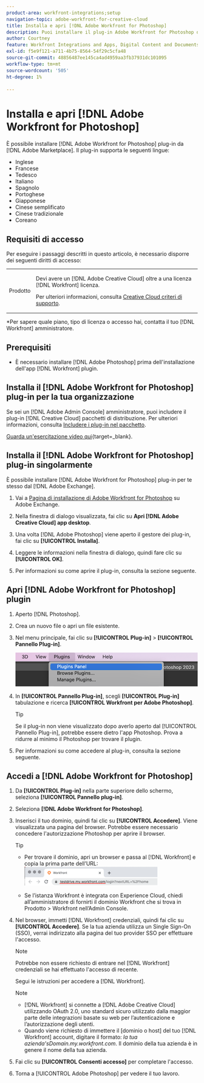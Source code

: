 ```yaml
---
product-area: workfront-integrations;setup
navigation-topic: adobe-workfront-for-creative-cloud
title: Installa e apri [!DNL Adobe Workfront for Photoshop]
description: Puoi installare il plug-in Adobe Workfront for Photoshop da Adobe Marketplace.
author: Courtney
feature: Workfront Integrations and Apps, Digital Content and Documents
exl-id: f5e9f121-a711-4b75-8564-54f29c5cfa48
source-git-commit: 48856487ee145ca4ad4959aa3fb37931dc101095
workflow-type: tm+mt
source-wordcount: '505'
ht-degree: 1%

---
```


# Installa e apri [!DNL Adobe Workfront for Photoshop]

È possibile installare [!DNL Adobe Workfront for Photoshop] plug-in da [!DNL Adobe Marketplace]. Il plug-in supporta le seguenti lingue:

* Inglese
* Francese
* Tedesco
* Italiano
* Spagnolo
* Portoghese
* Giapponese
* Cinese semplificato
* Cinese tradizionale
* Coreano

## Requisiti di accesso

Per eseguire i passaggi descritti in questo articolo, è necessario disporre dei seguenti diritti di accesso:

<table style="table-layout:auto"> 
 <col> 
 <col> 
 <tbody> 
  <!--<tr> 
   <td role="rowheader">[!DNL Adobe Workfront] plan*</td> 
   <td> <p>[!UICONTROL Pro] or higher</p> </td> 
  </tr> 
  <tr data-mc-conditions=""> 
   <td role="rowheader">[!DNL Adobe Workfront] license*</td> 
   <td> <p>[!UICONTROL Work] or [!UICONTROL Plan]</p> </td> 
  </tr> -->
  <tr> 
   <td role="rowheader">Prodotto</td> 
   <td><p>Devi avere un [!DNL Adobe Creative Cloud] oltre a una licenza [!DNL Workfront] licenza.</p><p>Per ulteriori informazioni, consulta <a href="https://helpx.adobe.com/support/programs/cc-support-policy.html#cce" class="MCXref xref" xrefformat="{para}">Creative Cloud criteri di supporto</a>.</p></td> 
  </tr> 
 </tbody> 
</table>

&#42;Per sapere quale piano, tipo di licenza o accesso hai, contatta il tuo [!DNL Workfront] amministratore.

## Prerequisiti

* È necessario installare [!DNL Adobe Photoshop] prima dell&#39;installazione dell&#39;app [!DNL Workfront] plugin.

## Installa il [!DNL Adobe Workfront for Photoshop] plug-in per la tua organizzazione

Se sei un [!DNL Adobe Admin Console] amministratore, puoi includere il plug-in [!DNL Creative Cloud] pacchetti di distribuzione. Per ulteriori informazioni, consulta [Includere i plug-in nel pacchetto](https://helpx.adobe.com/in/enterprise/using/manage-extensions.html).

[Guarda un&#39;esercitazione video qui](https://www.youtube.com/watch?v=zzvXNLIBzrc){target=_blank}.

## Installa il [!DNL Adobe Workfront for Photoshop] plug-in singolarmente

È possibile installare [!DNL Adobe Workfront for Photoshop] plug-in per te stesso dal [!DNL Adobe Exchange].

1. Vai a [Pagina di installazione di Adobe Workfront for Photoshop](https://adobe.com/go/cc_plugins_discover_plugin?pluginId=37722a55&amp;workflow=share) su Adobe Exchange.
1. Nella finestra di dialogo visualizzata, fai clic su **Apri [!DNL Adobe Creative Cloud] app desktop**.
1. Una volta [!DNL Adobe Photoshop] viene aperto il gestore dei plug-in, fai clic su **[!UICONTROL Installa]**.
1. Leggere le informazioni nella finestra di dialogo, quindi fare clic su **[!UICONTROL OK]**.

1. Per informazioni su come aprire il plug-in, consulta la sezione seguente.

## Apri [!DNL Adobe Workfront for Photoshop] plugin

1. Aperto [!DNL Photoshop].

1. Crea un nuovo file o apri un file esistente.

1. Nel menu principale, fai clic su **[!UICONTROL Plug-in]** > **[!UICONTROL Pannello Plug-in]**.

   ![](assets/plugins-panel-ps.png)

1. In **[!UICONTROL Pannello Plug-in]**, scegli **[!UICONTROL Plug-in]** tabulazione e ricerca **[!UICONTROL Workfront per Adobe Photoshop]**.

   >[!TIP]
   >
   >   Se il plug-in non viene visualizzato dopo averlo aperto dal [!UICONTROL Pannello Plug-in], potrebbe essere dietro l&#39;app Photoshop. Prova a ridurre al minimo il Photoshop per trovare il plugin.

1. Per informazioni su come accedere al plug-in, consulta la sezione seguente.

## Accedi a [!DNL Adobe Workfront for Photoshop]

1. Da **[!UICONTROL Plug-in]** nella parte superiore dello schermo, seleziona **[!UICONTROL Pannello plug-in]**.
1. Seleziona **[!DNL Adobe Workfront for Photoshop]**.
1. Inserisci il tuo dominio, quindi fai clic su **[!UICONTROL Accedere]**. Viene visualizzata una pagina del browser. Potrebbe essere necessario concedere l&#39;autorizzazione Photoshop per aprire il browser.

   >[!TIP]
   >
   >* Per trovare il dominio, apri un browser e passa al [!DNL Workfront] e copia la prima parte dell’URL:\
      >![](assets/domain-350x50.png)
   >
   > * Se l’istanza Workfront è integrata con Experience Cloud, chiedi all’amministratore di fornirti il dominio Workfront che si trova in Prodotto > Workfront nell’Admin Console.


1. Nel browser, immetti [!DNL Workfront] credenziali, quindi fai clic su **[!UICONTROL Accedere]**. Se la tua azienda utilizza un Single Sign-On (SSO), verrai indirizzato alla pagina del tuo provider SSO per effettuare l&#39;accesso.

   >[!NOTE]
   >
   >Potrebbe non essere richiesto di entrare nel [!DNL Workfront] credenziali se hai effettuato l&#39;accesso di recente.

   Segui le istruzioni per accedere a [!DNL Workfront].

   >[!NOTE]
   >
   >* [!DNL Workfront] si connette a [!DNL Adobe Creative Cloud] utilizzando OAuth 2.0, uno standard sicuro utilizzato dalla maggior parte delle integrazioni basate su web per l’autenticazione e l’autorizzazione degli utenti.
   >* Quando viene richiesto di immettere il [dominio o host] del tuo [!DNL Workfront] account, digitare il formato: *la tua azienda&#39;sDomain.my.workfront.com*. Il dominio della tua azienda è in genere il nome della tua azienda.


1. Fai clic su **[!UICONTROL Consenti accesso]** per completare l&#39;accesso.
1. Torna a [!UICONTROL Adobe Photoshop] per vedere il tuo lavoro.
